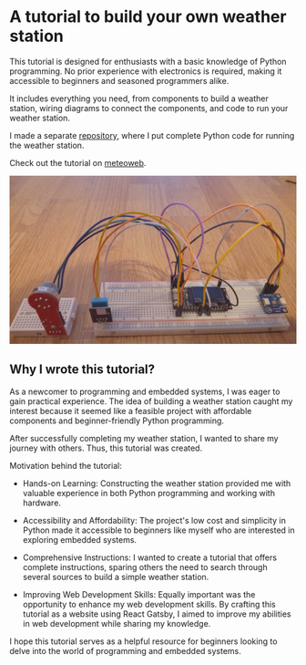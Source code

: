 # A tutorial to build your own weather station

This tutorial is designed for enthusiasts with a basic knowledge of Python programming. No prior experience with electronics is required, making it accessible to beginners and seasoned programmers alike.

It includes everything you need, from components to build a weather station, wiring diagrams to connect the components, and code to run your weather station.

I made a separate [repository](https://github.com/ivanorsolic95/MeteoLogic), where I put complete Python code for running the weather station.

Check out the tutorial on [meteoweb](https://meteoweb.netlify.app/).

![Weather station](/src/images/weatherstation.jpg)

## Why I wrote this tutorial?

As a newcomer to programming and embedded systems, I was eager to gain practical experience. The idea of building a weather station caught my interest because it seemed like a feasible project with affordable components and beginner-friendly Python programming.

After successfully completing my weather station, I wanted to share my journey with others. Thus, this tutorial was created.

Motivation behind the tutorial:

  - Hands-on Learning: Constructing the weather station provided me with valuable experience in both Python programming and working with hardware.

  - Accessibility and Affordability: The project's low cost and simplicity in Python made it accessible to beginners like myself who are interested in exploring embedded systems.

  - Comprehensive Instructions: I wanted to create a tutorial that offers complete instructions, sparing others the need to search through several sources to build a simple weather station.

  - Improving Web Development Skills: Equally important was the opportunity to enhance my web development skills. By crafting this tutorial as a website using React Gatsby, I aimed to improve my abilities in web development while sharing my knowledge.

I hope this tutorial serves as a helpful resource for beginners looking to delve into the world of programming and embedded systems.
